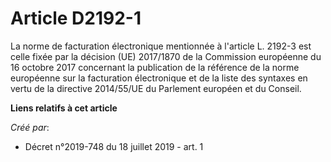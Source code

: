 # Article D2192-1

La norme de facturation électronique mentionnée à l'article L. 2192-3 est celle fixée par la décision (UE) 2017/1870 de la
Commission européenne du 16 octobre 2017 concernant la publication de la référence de la norme européenne sur la facturation
électronique et de la liste des syntaxes en vertu de la directive 2014/55/UE du Parlement européen et du Conseil.

**Liens relatifs à cet article**

_Créé par_:

  - Décret n°2019-748 du 18 juillet 2019 - art. 1
